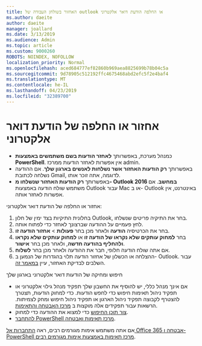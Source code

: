 ```yaml
---
title: האחזור בשולחן העבודה של outlook או החלפה הודעת דואר אלקטרוני
ms.author: daeite
author: daeite
manager: joallard
ms.date: 3/13/2019
ms.audience: Admin
ms.topic: article
ms.custom: 9000260
ROBOTS: NOINDEX, NOFOLLOW
localization_priority: Normal
ms.openlocfilehash: aced684777ef82860b969aea8825699b78b04c5a
ms.sourcegitcommit: 9d78905c512192ffc4675468abd2efc5f2e4baf4
ms.translationtype: MT
ms.contentlocale: he-IL
ms.lasthandoff: 04/23/2019
ms.locfileid: "32389700"
---
```

# <a name="recall-or-replace-an-email-message"></a>אחזור או החלפה של הודעת דואר אלקטרוני

- כמנהל מערכת, באפשרותך **לאחזר הודעות בשם משתמשים באמצעות PowerShell**. אין אפשרות לאחזר הודעות ממרכז admin.
- באפשרותך **רק הודעות האחזור אשר נשלחות לאנשים בארגון שלך**. אם ההודעה נשלחה לכתובת Gmail, לדוגמה, אתה זוכר אותו.
- באפשרותך **רק הודעות האחזור שנשלחו מ- Outlook 2016 במחשב**. אם משתמש שולח הודעה באמצעות Outlook עבור Mac או ב- Outlook באינטרנט, אין אפשרות לאחזר אותה.

אחזור או החלפה של הודעת דואר אלקטרוני:

1. בחלונית התיקיות בצד ימין של חלון Outlook, בחר את התיקיה פריטים שנשלחו.
1. לחץ פעמיים על ההודעה שברצונך לאחזר כדי לפתוח אותה.
1. בחר את הכרטיסיה **הודעה** ולאחר מכן בחר **פעולות** > **אחזור הודעה זו**.
1. בחר **למחוק עותקים שלא נקראו של הודעה זו** או **למחוק עותקים שלא נקראו ולהחליף בהודעה חדשה**, ולאחר מכן בחר **אישור**.
1. אם אתה שולח הודעה חלופי, חבר את ההודעה ולאחר מכן בחר **לשלוח**.
1. ההצלחה או הכשלון של אחזור הודעה תלוי בהגדרות של הנמען ב- Outlook. עבור השלבים לבדיקת האחזור, עיין [במאמר זה](https://support.office.com/article/35027f88-d655-4554-b4f8-6c0729a723a0).

חיפוש ומחיקה של הודעות דואר אלקטרוני בארגון שלך

- אם אינך מנהל כללי, יש להוסיף את החשבון שלך תפקיד מנהל גילוי אלקטרוני או תפקיד ניהול תאימות חיפוש כדי לחפש הודעות. כדי למחוק הודעות, תצטרך להצטרף לקבוצה תפקיד ניהול הארגון או תפקיד ניהול חיפוש ומחק לצמיתות. הרשאות עבור תפקידים אלה מוקצות ב [מרכז האבטחה והתאימות](https://go.microsoft.com/fwlink/?linkid=2083731).
- [צור תוכן החיפוש](https://docs.microsoft.com/office365/securitycompliance/content-search) כדי למצוא את ההודעה כדי למחוק.
- [להתחבר PowerShell מרכז תאימות ואבטחה](https://docs.microsoft.com/powershell/exchange/office-365-scc/connect-to-scc-powershell/connect-to-scc-powershell?view=exchange-ps).

אם אתה משתמש אימות מגורמים רבים, ראה [התחברות אל Office 365 אבטחה ו- PowerShell מרכז תאימות באמצעות אימות מגורמים רבים](https://docs.microsoft.com/powershell/exchange/office-365-scc/connect-to-scc-powershell/mfa-connect-to-scc-powershell?view=exchange-ps).